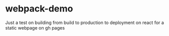 # webpack-demo

Just a test on building from build to production to deployment on react for a static webpage on gh pages
